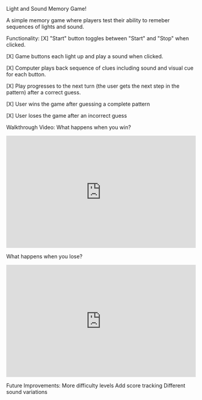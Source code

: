Light and Sound Memory Game!

A simple memory game where players test their ability to remeber sequences of lights and sound.

Functionality:
[X] "Start" button toggles between "Start" and "Stop" when clicked. 

[X] Game buttons each light up and play a sound when clicked. 

[X] Computer plays back sequence of clues including sound and visual cue for each button.

[X] Play progresses to the next turn (the user gets the next step in the pattern) after a correct guess. 

[X] User wins the game after guessing a complete pattern

[X] User loses the game after an incorrect guess

Walkthrough Video:
What happens when you win?
<div style="position: relative; padding-bottom: 59.30807248764415%; height: 0;"><iframe src="https://www.loom.com/embed/d06fa846fbaf459583da72dd2edcf2e8?sid=06dff8e2-0475-49cc-85db-492131b38d83" frameborder="0" webkitallowfullscreen mozallowfullscreen allowfullscreen style="position: absolute; top: 0; left: 0; width: 100%; height: 100%;"></iframe></div>

What happens when you lose?
<div style="position: relative; padding-bottom: 59.30807248764415%; height: 0;"><iframe src="https://www.loom.com/embed/72751d08eac24b309e1beb8b7d6a2f6d?sid=d5a71614-638c-4442-b0d6-b0f62f84b826" frameborder="0" webkitallowfullscreen mozallowfullscreen allowfullscreen style="position: absolute; top: 0; left: 0; width: 100%; height: 100%;"></iframe></div>

Future Improvements:
More difficulty levels
Add score tracking
Different sound variations
